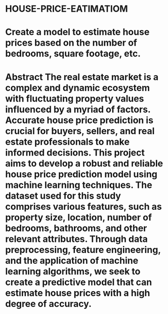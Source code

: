 # HOUSE-PRICE-EATIMATIOM
 Create a model to estimate house prices based  on the number of bedrooms, square footage, etc.
============================================================================================================================================================
**Abstract**
The real estate market is a complex and dynamic ecosystem with fluctuating property values influenced by a myriad of factors. 
Accurate house price prediction is crucial for buyers, sellers, and real estate professionals to make informed decisions. 
This project aims to develop a robust and reliable house price prediction model using machine learning techniques.
The dataset used for this study comprises various features, such as property size, location, number of bedrooms, bathrooms, and other relevant attributes. Through data preprocessing, feature engineering, and the application of machine learning algorithms, we seek to create a predictive model that can estimate house prices with a high degree of accuracy. 
============================================================================================================================================================
